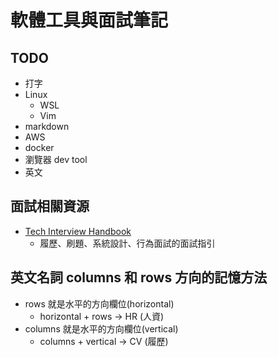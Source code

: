 # 軟體工具與面試筆記

## TODO
* 打字
* Linux
    * WSL
    * Vim
* markdown
* AWS
* docker
* 瀏覽器 dev tool
* 英文

## 面試相關資源
* [Tech Interview Handbook](https://www.techinterviewhandbook.org/)
    * 履歷、刷題、系統設計、行為面試的面試指引

## 英文名詞 columns 和 rows 方向的記憶方法

* rows 就是水平的方向欄位(horizontal)
    * horizontal + rows -> HR (人資)
* columns 就是水平的方向欄位(vertical)
    * columns + vertical -> CV (履歷)